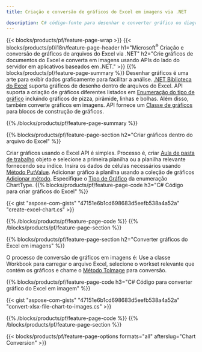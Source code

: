 ```yaml
---
title: Criação e conversão de gráficos do Excel em imagens via .NET

description: C# código-fonte para desenhar e converter gráfico ou diagrama no Microsoft Excel usando a biblioteca .NET. 
---
```

{{< blocks/products/pf/feature-page-wrap >}}
{{< blocks/products/pf/i18n/feature-page-header h1="Microsoft<sup>&reg;</sup> Criação e conversão de gráficos de arquivos do Excel via .NET" h2="Crie gráficos de documentos do Excel e converta em imagens usando APIs do lado do servidor em aplicativos baseados em .NET." >}}
{{% blocks/products/pf/feature-page-summary %}}
Desenhar gráficos é uma arte para exibir dados graficamente para facilitar a análise. [.NET Biblioteca do Excel](/cells/net/) suporta gráficos de desenho dentro de arquivos do Excel. API suporta a criação de gráficos diferentes listados em [Enumeração do tipo de gráfico](https://reference.aspose.com/cells/net/aspose.cells.charts/charttype) incluindo gráficos de pizza, pirâmide, linhas e bolhas. Além disso, também converte gráficos em imagens. API fornece um [Classe de gráficos](https://reference.aspose.com/cells/net/aspose.cells.charts) para blocos de construção de gráficos.

{{% /blocks/products/pf/feature-page-summary %}}

{{% blocks/products/pf/feature-page-section h2="Criar gráficos dentro do arquivo do Excel" %}}

Criar gráficos usando o Excel API é simples. Processo é, criar [Aula de pasta de trabalho](https://reference.aspose.com/cells/net/aspose.cells/workbook) objeto e selecione a primeira planilha ou a planilha relevante fornecendo seu índice. Insira os dados de células necessários usando [Método PutValue](https://reference.aspose.com/cells/net/aspose.cells/cell/methods/putvalue/index). Adicionar gráfico à planilha usando a coleção de gráficos [Adicionar método](https://reference.aspose.com/cells/net/aspose.cells.charts/chartcollection/methods/add). Especifique o [Tipo de Gráfico](https://reference.aspose.com/cells/net/aspose.cells.charts/charttype) da enumeração ChartType.
{{% blocks/products/pf/feature-page-code h3="C# Código para criar gráficos do Excel" %}}

{{< gist "aspose-com-gists" "47151e6b1cd698683d5eefb538a4a52a" "create-excel-chart.cs" >}}

{{% /blocks/products/pf/feature-page-code %}}
{{% /blocks/products/pf/feature-page-section %}}


{{% blocks/products/pf/feature-page-section h2="Converter gráficos do Excel em imagens" %}}

O processo de conversão de gráficos em imagens é: Use a classe Workbook para carregar o arquivo Excel, selecione o workset relevante que contém os gráficos e chame o [Método ToImage](https://reference.aspose.com/cells/net/aspose.cells.charts.chart/toimage/methods/7) para conversão.

{{% blocks/products/pf/feature-page-code h3="C# Código para converter gráfico do Excel em imagem" %}}

{{< gist "aspose-com-gists" "47151e6b1cd698683d5eefb538a4a52a" "convert-xlsx-file-chart-to-images.cs" >}}

{{% /blocks/products/pf/feature-page-code %}}
{{% /blocks/products/pf/feature-page-section %}}

{{< blocks/products/pf/feature-page-options formats="all" afterslug="Chart Conversion" >}}
